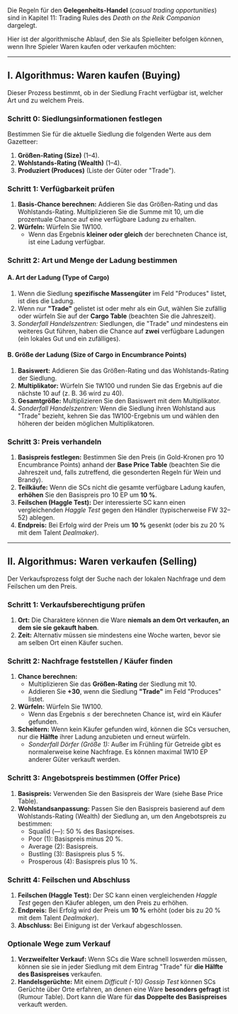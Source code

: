 Die Regeln für den **Gelegenheits-Handel** (*casual trading opportunities*) sind in Kapitel 11: Trading Rules des *Death on the Reik Companion* dargelegt.

Hier ist der algorithmische Ablauf, den Sie als Spielleiter befolgen können, wenn Ihre Spieler Waren kaufen oder verkaufen möchten:

---

## I. Algorithmus: Waren kaufen (Buying)

Dieser Prozess bestimmt, ob in der Siedlung Fracht verfügbar ist, welcher Art und zu welchem Preis.

### Schritt 0: Siedlungsinformationen festlegen

Bestimmen Sie für die aktuelle Siedlung die folgenden Werte aus dem Gazetteer:

1.  **Größen-Rating (Size)** (1–4).
2.  **Wohlstands-Rating (Wealth)** (1–4).
3.  **Produziert (Produces)** (Liste der Güter oder "Trade").

### Schritt 1: Verfügbarkeit prüfen

1.  **Basis-Chance berechnen:** Addieren Sie das Größen-Rating und das Wohlstands-Rating. Multiplizieren Sie die Summe mit 10, um die prozentuale Chance auf eine verfügbare Ladung zu erhalten.
2.  **Würfeln:** Würfeln Sie 1W100.
    *   Wenn das Ergebnis **kleiner oder gleich** der berechneten Chance ist, ist eine Ladung verfügbar.

### Schritt 2: Art und Menge der Ladung bestimmen

#### A. Art der Ladung (Type of Cargo)
1.  Wenn die Siedlung **spezifische Massengüter** im Feld "Produces" listet, ist dies die Ladung.
2.  Wenn nur **"Trade"** gelistet ist oder mehr als ein Gut, wählen Sie zufällig oder würfeln Sie auf der **Cargo Table** (beachten Sie die Jahreszeit).
3.  *Sonderfall Handelszentren:* Siedlungen, die "Trade" *und* mindestens ein weiteres Gut führen, haben die Chance auf **zwei** verfügbare Ladungen (ein lokales Gut und ein zufälliges).

#### B. Größe der Ladung (Size of Cargo in Encumbrance Points)
1.  **Basiswert:** Addieren Sie das Größen-Rating und das Wohlstands-Rating der Siedlung.
2.  **Multiplikator:** Würfeln Sie 1W100 und runden Sie das Ergebnis auf die nächste 10 auf (z. B. 36 wird zu 40).
3.  **Gesamtgröße:** Multiplizieren Sie den Basiswert mit dem Multiplikator.
4.  *Sonderfall Handelszentren:* Wenn die Siedlung ihren Wohlstand aus "Trade" bezieht, kehren Sie das 1W100-Ergebnis um und wählen den höheren der beiden möglichen Multiplikatoren.

### Schritt 3: Preis verhandeln

1.  **Basispreis festlegen:** Bestimmen Sie den Preis (in Gold-Kronen pro 10 Encumbrance Points) anhand der **Base Price Table** (beachten Sie die Jahreszeit und, falls zutreffend, die gesonderten Regeln für Wein und Brandy).
2.  **Teilkäufe:** Wenn die SCs nicht die gesamte verfügbare Ladung kaufen, **erhöhen** Sie den Basispreis pro 10 EP um **10 %**.
3.  **Feilschen (Haggle Test):** Der interessierte SC kann einen vergleichenden *Haggle Test* gegen den Händler (typischerweise FW 32–52) ablegen.
4.  **Endpreis:** Bei Erfolg wird der Preis um **10 %** gesenkt (oder bis zu 20 % mit dem Talent *Dealmaker*).

---

## II. Algorithmus: Waren verkaufen (Selling)

Der Verkaufsprozess folgt der Suche nach der lokalen Nachfrage und dem Feilschen um den Preis.

### Schritt 1: Verkaufsberechtigung prüfen

1.  **Ort:** Die Charaktere können die Ware **niemals an dem Ort verkaufen, an dem sie sie gekauft haben**.
2.  **Zeit:** Alternativ müssen sie mindestens eine Woche warten, bevor sie am selben Ort einen Käufer suchen.

### Schritt 2: Nachfrage feststellen / Käufer finden

1.  **Chance berechnen:**
    *   Multiplizieren Sie das **Größen-Rating** der Siedlung mit 10.
    *   Addieren Sie **+30**, wenn die Siedlung **"Trade"** im Feld "Produces" listet.
2.  **Würfeln:** Würfeln Sie 1W100.
    *   Wenn das Ergebnis $\le$ der berechneten Chance ist, wird ein Käufer gefunden.
3.  **Scheitern:** Wenn kein Käufer gefunden wird, können die SCs versuchen, nur die **Hälfte** ihrer Ladung anzubieten und erneut würfeln.
    *   *Sonderfall Dörfer (Größe 1):* Außer im Frühling für Getreide gibt es normalerweise keine Nachfrage. Es können maximal 1W10 EP anderer Güter verkauft werden.

### Schritt 3: Angebotspreis bestimmen (Offer Price)

1.  **Basispreis:** Verwenden Sie den Basispreis der Ware (siehe Base Price Table).
2.  **Wohlstandsanpassung:** Passen Sie den Basispreis basierend auf dem Wohlstands-Rating (Wealth) der Siedlung an, um den Angebotspreis zu bestimmen:
    *   Squalid (—): 50 % des Basispreises.
    *   Poor (1): Basispreis minus 20 %.
    *   Average (2): Basispreis.
    *   Bustling (3): Basispreis plus 5 %.
    *   Prosperous (4): Basispreis plus 10 %.

### Schritt 4: Feilschen und Abschluss

1.  **Feilschen (Haggle Test):** Der SC kann einen vergleichenden *Haggle Test* gegen den Käufer ablegen, um den Preis zu erhöhen.
2.  **Endpreis:** Bei Erfolg wird der Preis um **10 %** erhöht (oder bis zu 20 % mit dem Talent *Dealmaker*).
3.  **Abschluss:** Bei Einigung ist der Verkauf abgeschlossen.

### Optionale Wege zum Verkauf

1.  **Verzweifelter Verkauf:** Wenn SCs die Ware schnell loswerden müssen, können sie sie in jeder Siedlung mit dem Eintrag "Trade" für **die Hälfte des Basispreises** verkaufen.
2.  **Handelsgerüchte:** Mit einem *Difficult (-10) Gossip Test* können SCs Gerüchte über Orte erfahren, an denen eine Ware **besonders gefragt** ist (Rumour Table). Dort kann die Ware für **das Doppelte des Basispreises** verkauft werden.